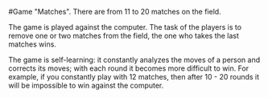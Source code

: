 #Game "Matches".
There are from 11 to 20 matches on the field.

The game is played against the computer. The task of the players is to remove one or two matches from the field, the one who takes the last matches wins.

The game is self-learning: it constantly analyzes the moves of a person and corrects its moves; with each round it becomes more difficult to win. For example, if you constantly play with 12 matches, then after 10 - 20 rounds it will be impossible to win against the computer.
